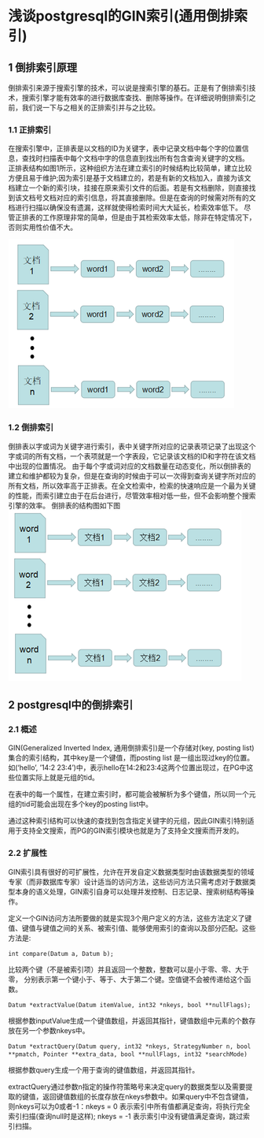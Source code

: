 # 浅谈postgresql的GIN索引(通用倒排索引)
## 1 倒排索引原理
倒排索引来源于搜索引擎的技术，可以说是搜索引擎的基石。正是有了倒排索引技术，搜索引擎才能有效率的进行数据库查找、删除等操作。在详细说明倒排索引之前，我们说一下与之相关的正排索引并与之比较。

### 1.1 正排索引
在搜索引擎中，正排表是以文档的ID为关键字，表中记录文档中每个字的位置信息，查找时扫描表中每个文档中字的信息直到找出所有包含查询关键字的文档。
正排表结构如图1所示，这种组织方法在建立索引的时候结构比较简单，建立比较方便且易于维护;因为索引是基于文档建立的，若是有新的文档加入，直接为该文档建立一个新的索引块，挂接在原来索引文件的后面。若是有文档删除，则直接找到该文档号文档对应的索引信息，将其直接删除。但是在查询的时候需对所有的文档进行扫描以确保没有遗漏，这样就使得检索时间大大延长，检索效率低下。
尽管正排表的工作原理非常的简单，但是由于其检索效率太低，除非在特定情况下，否则实用性价值不大。

![](./img/1.png)

### 1.2 倒排索引
倒排表以字或词为关键字进行索引，表中关键字所对应的记录表项记录了出现这个字或词的所有文档，一个表项就是一个字表段，它记录该文档的ID和字符在该文档中出现的位置情况。
由于每个字或词对应的文档数量在动态变化，所以倒排表的建立和维护都较为复杂，但是在查询的时候由于可以一次得到查询关键字所对应的所有文档，所以效率高于正排表。在全文检索中，检索的快速响应是一个最为关键的性能，而索引建立由于在后台进行，尽管效率相对低一些，但不会影响整个搜索引擎的效率。
倒排表的结构图如下图
![](./img/2.png)

## 2 postgresql中的倒排索引

### 2.1 概述

GIN(Generalized Inverted Index, 通用倒排索引)是一个存储对(key, posting list)集合的索引结构，其中key是一个键值，而posting list 是一组出现过key的位置。如(‘hello’, ’14:2 23:4’)中，表示hello在14:2和23:4这两个位置出现过，在PG中这些位置实际上就是元组的tid。

在表中的每一个属性，在建立索引时，都可能会被解析为多个键值，所以同一个元组的tid可能会出现在多个key的posting list中。

通过这种索引结构可以快速的查找到包含指定关键字的元组，因此GIN索引特别适用于支持全文搜索，而PG的GIN索引模块也就是为了支持全文搜索而开发的。

### 2.2 扩展性

GIN索引具有很好的可扩展性，允许在开发自定义数据类型时由该数据类型的领域专家（而非数据库专家）设计适当的访问方法，这些访问方法只需考虑对于数据类型本身的语义处理，GIN索引自身可以处理并发控制、日志记录、搜索树结构等操作。

定义一个GIN访问方法所要做的就是实现3个用户定义的方法，这些方法定义了键值、键值与键值之间的关系、被索引值、能够使用索引的查询以及部分匹配。这些方法是:

```
int compare(Datum a, Datum b);
```
比较两个键（不是被索引项）并且返回一个整数，整数可以是小于零、零、大于零， 分别表示第一个键小于、等于、大于第二个键。空值键不会被传递给这个函数。

```
Datum *extractValue(Datum itemValue, int32 *nkeys, bool **nullFlags);
```
根据参数inputValue生成一个键值数组，并返回其指针，键值数组中元素的个数存放在另一个参数nkeys中。

```
Datum *extractQuery(Datum query, int32 *nkeys, StrategyNumber n, bool **pmatch, Pointer **extra_data, bool **nullFlags, int32 *searchMode)
```
根据参数query生成一个用于查询的键值数组，并返回其指针。

extractQuery通过参数n指定的操作符策略号来决定query的数据类型以及需要提取的键值，返回键值数组的长度存放在nkeys参数中。如果query中不包含键值，则nkeys可以为0或者-1：nkeys = 0 表示索引中所有值都满足查询，将执行完全索引扫描(查询null时是这样); nkeys = -1 表示索引中没有键值满足查询，跳过索引扫描。




